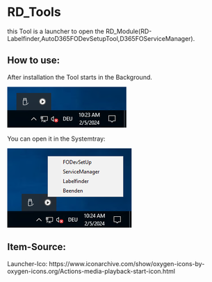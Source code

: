 <h1>RD_Tools</h1>
<p>this Tool is a launcher to open the RD_Module(RD-Labelfinder,AutoD365FODevSetupTool,D365FOServiceManager).

</p>
<h2>How to use:</h2>
After installation the Tool starts in the Background.<br>

![image](https://github.com/roedl-dynamics/RD_Tools/blob/main/RD-Tools_ImTray.PNG) <br>

You can open it in the Systemtray: <br>

![image](https://github.com/roedl-dynamics/RD_Tools/blob/main/RD-Tools_ge%C3%B6ffnet.PNG) <br>




<h2>Item-Source:</h2>
Launcher-Ico: https://www.iconarchive.com/show/oxygen-icons-by-oxygen-icons.org/Actions-media-playback-start-icon.html
